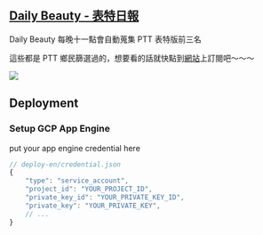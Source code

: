 ## [Daily Beauty - 表特日報](https://daily-beauty.xyz)

Daily Beauty 每晚十一點會自動蒐集 PTT 表特版前三名

這些都是 PTT 鄉民篩選過的，想要看的話就快點到[網站](https://daily-beauty.xyz)上訂閱吧～～～

![](https://i.imgur.com/RdNBuie.png)

## Deployment

### Setup GCP App Engine

put your app engine credential here

```js
// deploy-en/credential.json
{
    "type": "service_account",
    "project_id": "YOUR_PROJECT_ID",
    "private_key_id": "YOUR_PRIVATE_KEY_ID",
    "private_key": "YOUR_PRIVATE_KEY",
    // ...
}
```

